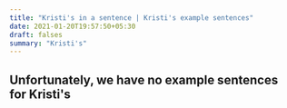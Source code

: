 ```yaml
---
title: "Kristi's in a sentence | Kristi's example sentences"
date: 2021-01-20T19:57:50+05:30
draft: falses
summary: "Kristi's"
---
```

## Unfortunately, we have no example sentences for Kristi's                 
